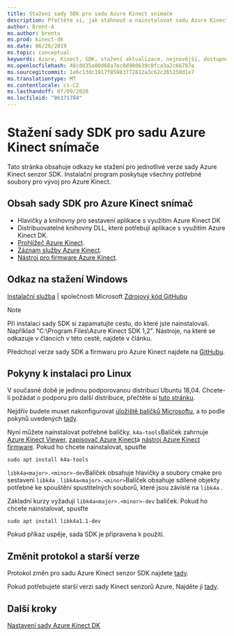 ```yaml
---
title: Stažení sady SDK pro sadu Azure Kinect snímače
description: Přečtěte si, jak stáhnout a nainstalovat sadu Azure Kinect senzor SDK v systému Windows a Linux.
author: Brent-A
ms.author: brenta
ms.prod: kinect-dk
ms.date: 06/26/2019
ms.topic: conceptual
keywords: Azure, Kinect, SDK, stažení aktualizace, nejnovější, dostupná, instalace
ms.openlocfilehash: 48cdd35a80d68a7ec0d900639c0fca3a2c66787e
ms.sourcegitcommit: 1e6c13dc1917f85983772812a3c62c265150d1e7
ms.translationtype: MT
ms.contentlocale: cs-CZ
ms.lasthandoff: 07/09/2020
ms.locfileid: "86171784"
---
```

# <a name="azure-kinect-sensor-sdk-download"></a>Stažení sady SDK pro sadu Azure Kinect snímače

Tato stránka obsahuje odkazy ke stažení pro jednotlivé verze sady Azure Kinect senzor SDK. Instalační program poskytuje všechny potřebné soubory pro vývoj pro Azure Kinect.

## <a name="azure-kinect-sensor-sdk-contents"></a>Obsah sady SDK pro Azure Kinect snímač

- Hlavičky a knihovny pro sestavení aplikace s využitím Azure Kinect DK
- Distribuovatelné knihovny DLL, které potřebují aplikace s využitím Azure Kinect DK.
- [Prohlížeč Azure Kinect](azure-kinect-viewer.md).
- [Záznam služby Azure Kinect](azure-kinect-recorder.md).
- [Nástroj pro firmware Azure Kinect](azure-kinect-firmware-tool.md).

## <a name="windows-download-link"></a>Odkaz na stažení Windows

[Instalační služba](https://download.microsoft.com/download/3/d/6/3d6d9e99-a251-4cf3-8c6a-8e108e960b4b/Azure%20Kinect%20SDK%201.4.1.exe)  |  společnosti Microsoft [Zdrojový kód GitHubu](https://github.com/microsoft/Azure-Kinect-Sensor-SDK/issues/1093)

> [!NOTE]
> Při instalaci sady SDK si zapamatujte cestu, do které jste nainstalovali. Například "C:\Program Files\Azure Kinect SDK 1,2". Nástroje, na které se odkazuje v článcích v této cestě, najdete v článku.

Předchozí verze sady SDK a firmwaru pro Azure Kinect najdete na [GitHubu](https://github.com/microsoft/Azure-Kinect-Sensor-SDK/blob/develop/docs/usage.md).

## <a name="linux-installation-instructions"></a>Pokyny k instalaci pro Linux

V současné době je jedinou podporovanou distribucí Ubuntu 18,04. Chcete-li požádat o podporu pro další distribuce, přečtěte si [tuto stránku](https://aka.ms/azurekinectfeedback).

Nejdřív budete muset nakonfigurovat [úložiště balíčků Microsoftu](https://packages.microsoft.com/), a to podle pokynů uvedených [tady](https://docs.microsoft.com/windows-server/administration/linux-package-repository-for-microsoft-software).

Nyní můžete nainstalovat potřebné balíčky. `k4a-tools`Balíček zahrnuje [Azure Kinect Viewer](azure-kinect-viewer.md), [zapisovač Azure Kinect](record-sensor-streams-file.md)a [nástroj Azure Kinect firmware](azure-kinect-firmware-tool.md). Pokud ho chcete nainstalovat, spusťte

 `sudo apt install k4a-tools`

 `libk4a<major>.<minor>-dev`Balíček obsahuje hlavičky a soubory cmake pro sestavení `libk4a` .
`libk4a<major>.<minor>`Balíček obsahuje sdílené objekty potřebné ke spouštění spustitelných souborů, které jsou závislé na `libk4a` .

 Základní kurzy vyžadují `libk4a<major>.<minor>-dev` balíček. Pokud ho chcete nainstalovat, spusťte

 `sudo apt install libk4a1.1-dev`

Pokud příkaz uspěje, sada SDK je připravena k použití.

## <a name="change-log-and-older-versions"></a>Změnit protokol a starší verze

Protokol změn pro sadu Azure Kinect senzor SDK najdete [tady](https://github.com/microsoft/Azure-Kinect-Sensor-SDK/blob/develop/CHANGELOG.md).

Pokud potřebujete starší verzi sady Kinect senzorů Azure, Najděte ji [tady](https://github.com/microsoft/Azure-Kinect-Sensor-SDK/blob/develop/docs/usage.md).

## <a name="next-steps"></a>Další kroky

[Nastavení sady Azure Kinect DK](set-up-azure-kinect-dk.md)
